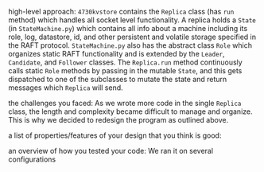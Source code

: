 high-level approach:
`4730kvstore`  contains the `Replica` class (has `run` method) which handles all socket level functionality. 
A replica holds a `State` (in `StateMachine.py`) which contains all info about a machine including its role, log, datastore, id, and other persistent and volatile storage specified in the RAFT protocol.
`StateMachine.py` also has the abstract class `Role` which organizes static RAFT functionality and is extended by the `Leader`, `Candidate`, and `Follower` classes.
The `Replica.run` method continuously calls static `Role` methods by passing in the mutable `State`, and this gets dispatched to one of the subclasses to mutate the state and return messages which `Replica` will send.

the challenges you faced:
As we wrote more code in the single `Replica` class, the length and complexity became difficult to manage and organize. This is why we decided to redesign the program as outlined above.

a list of properties/features of your design that you think is good:

an overview of how you tested your code:
We ran it on several configurations
